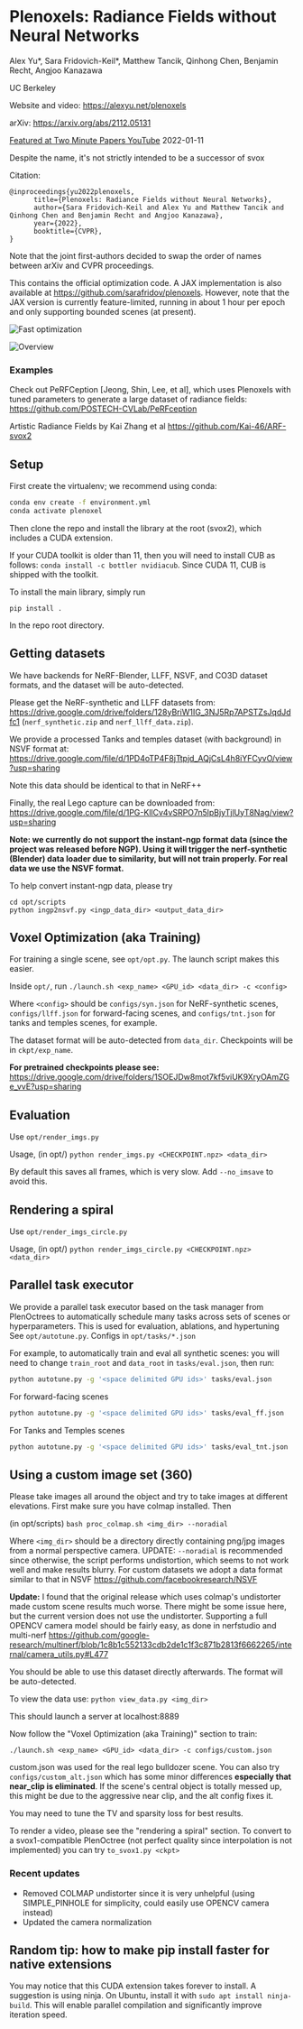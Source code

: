 # Plenoxels: Radiance Fields without Neural Networks

Alex Yu\*, Sara Fridovich-Keil\*, Matthew Tancik, Qinhong Chen, Benjamin Recht, Angjoo Kanazawa

UC Berkeley

Website and video: <https://alexyu.net/plenoxels>

arXiv: <https://arxiv.org/abs/2112.05131>

[Featured at Two Minute Papers YouTube](https://youtu.be/yptwRRpPEBM) 2022-01-11

Despite the name, it's not strictly intended to be a successor of svox

Citation:
```
@inproceedings{yu2022plenoxels,
      title={Plenoxels: Radiance Fields without Neural Networks}, 
      author={Sara Fridovich-Keil and Alex Yu and Matthew Tancik and Qinhong Chen and Benjamin Recht and Angjoo Kanazawa},
      year={2022},
      booktitle={CVPR},
}
```
Note that the joint first-authors decided to swap the order of names between arXiv and CVPR proceedings.

This contains the official optimization code.
A JAX implementation is also available at <https://github.com/sarafridov/plenoxels>. However, note that the JAX version is currently feature-limited, running in about 1 hour per epoch and only supporting bounded scenes (at present). 

![Fast optimization](https://raw.githubusercontent.com/sxyu/svox2/master/github_img/fastopt.gif)

![Overview](https://raw.githubusercontent.com/sxyu/svox2/master/github_img/pipeline.png)

### Examples

Check out PeRFCeption [Jeong, Shin, Lee, et al], which uses Plenoxels with tuned parameters to generate a large
dataset of radiance fields:
https://github.com/POSTECH-CVLab/PeRFception

Artistic Radiance Fields by Kai Zhang et al
https://github.com/Kai-46/ARF-svox2

## Setup

First create the virtualenv; we recommend using conda:
```sh
conda env create -f environment.yml
conda activate plenoxel
```

Then clone the repo and install the library at the root (svox2), which includes a CUDA extension.

If your CUDA toolkit is older than 11, then you will need to install CUB as follows:
`conda install -c bottler nvidiacub`.
Since CUDA 11, CUB is shipped with the toolkit.

To install the main library, simply run
```
pip install .
```
In the repo root directory.

## Getting datasets

We have backends for NeRF-Blender, LLFF, NSVF, and CO3D dataset formats, and the dataset will be auto-detected.

Please get the NeRF-synthetic and LLFF datasets from:
<https://drive.google.com/drive/folders/128yBriW1IG_3NJ5Rp7APSTZsJqdJdfc1>
(`nerf_synthetic.zip` and `nerf_llff_data.zip`). 

We provide a processed Tanks and temples dataset (with background) in NSVF format at:
<https://drive.google.com/file/d/1PD4oTP4F8jTtpjd_AQjCsL4h8iYFCyvO/view?usp=sharing>

Note this data should be identical to that in NeRF++

Finally, the real Lego capture can be downloaded from:
https://drive.google.com/file/d/1PG-KllCv4vSRPO7n5lpBjyTjlUyT8Nag/view?usp=sharing

**Note: we currently do not support the instant-ngp format data (since the project was released before NGP). Using it will trigger the nerf-synthetic (Blender) data loader
due to similarity, but will not train properly. For real data we use the NSVF format.**

To help convert instant-ngp data, please try
```
cd opt/scripts
python ingp2nsvf.py <ingp_data_dir> <output_data_dir>
```

## Voxel Optimization (aka Training)

For training a single scene, see `opt/opt.py`. The launch script makes this easier.

Inside `opt/`, run
`./launch.sh <exp_name> <GPU_id> <data_dir> -c <config>`

Where `<config>` should be `configs/syn.json` for NeRF-synthetic scenes,
`configs/llff.json`
for forward-facing scenes, and 
`configs/tnt.json` for tanks and temples scenes, for example.

The dataset format will be auto-detected from `data_dir`.
Checkpoints will be in `ckpt/exp_name`.

**For pretrained checkpoints please see:** https://drive.google.com/drive/folders/1SOEJDw8mot7kf5viUK9XryOAmZGe_vvE?usp=sharing

## Evaluation

Use `opt/render_imgs.py`

Usage,
(in opt/)
`python render_imgs.py <CHECKPOINT.npz> <data_dir>`

By default this saves all frames, which is very slow. Add `--no_imsave` to avoid this.

## Rendering a spiral

Use `opt/render_imgs_circle.py`

Usage,
(in opt/)
`python render_imgs_circle.py <CHECKPOINT.npz> <data_dir>`

## Parallel task executor

We provide a parallel task executor based on the task manager from PlenOctrees to automatically
schedule many tasks across sets of scenes or hyperparameters.
This is used for evaluation, ablations, and hypertuning
See `opt/autotune.py`. Configs in `opt/tasks/*.json`

For example, to automatically train and eval all synthetic scenes:
you will need to change `train_root` and `data_root` in `tasks/eval.json`, then run:
```sh
python autotune.py -g '<space delimited GPU ids>' tasks/eval.json
```

For forward-facing scenes
```sh
python autotune.py -g '<space delimited GPU ids>' tasks/eval_ff.json
```

For Tanks and Temples scenes
```sh
python autotune.py -g '<space delimited GPU ids>' tasks/eval_tnt.json
```

## Using a custom image set (360)

Please take images all around the object and try to take images at different elevations.
First make sure you have colmap installed. Then

(in opt/scripts)
`bash proc_colmap.sh <img_dir> --noradial`

Where `<img_dir>` should be a directory directly containing png/jpg images from a 
normal perspective camera.
UPDATE: `--noradial` is recommended since otherwise, the script performs undistortion, which seems to not work well and make results blurry.
For custom datasets we adopt a data format similar to that in NSVF
<https://github.com/facebookresearch/NSVF>

**Update:** I found that the original release which uses colmap's undistorter made custom scene results much worse. There might be some issue here, but the current version does not use the undistorter.
Supporting a full OPENCV camera model should be fairly easy, as done in nerfstudio and multi-nerf
https://github.com/google-research/multinerf/blob/1c8b1c552133cdb2de1c1f3c871b2813f6662265/internal/camera_utils.py#L477


You should be able to use this dataset directly afterwards. The format will be auto-detected.

To view the data use:
`python view_data.py <img_dir>`

This should launch a server at localhost:8889


Now follow the "Voxel Optimization (aka Training)" section to train:

`./launch.sh <exp_name> <GPU_id> <data_dir> -c configs/custom.json`

custom.json was used for the real lego bulldozer scene.
You can also try `configs/custom_alt.json` which has some minor differences **especially that near_clip is eliminated**. If the scene's central object is totally messed up, this might be due to the aggressive near clip, and the alt config fixes it.

You may need to tune the TV and sparsity loss for best results.


To render a video, please see the "rendering a spiral" section.
To convert to a svox1-compatible PlenOctree (not perfect quality since interpolation is not implemented)
you can try `to_svox1.py <ckpt>`

### Recent updates

- Removed COLMAP undistorter since it is very unhelpful (using SIMPLE_PINHOLE for simplicity, could easily use OPENCV camera instead)
- Updated the camera normalization

## Random tip: how to make pip install faster for native extensions

You may notice that this CUDA extension takes forever to install.
A suggestion is using ninja. On Ubuntu,
install it with `sudo apt install ninja-build`.
This will enable parallel compilation and significantly improve iteration speed.

